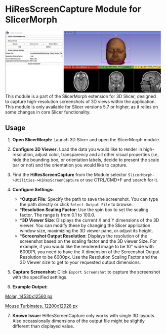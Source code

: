 # HiResScreenCapture Module for SlicerMorph
![HRSCScreenCap.png](HRSCScreenCap.png)
This module is a part of the SlicerMorph extension for 3D Slicer, designed to capture high-resolution screenshots of 3D views within the application. This module is only available for Slicer versions 5.7 or higher, as it relies on some  changes in core Slicer functionality.

## Usage

1. **Open SlicerMorph:** Launch 3D Slicer and open the SlicerMorph module.

2. **Configure 3D Viewer:** Load the data you would like to render in high-resolution, adjust color, transparency and all other visual properties (i.e, hide the bounding box, or orientation labels, decide to present the scale bar or not) and the orientation you would like to capture. 
   
3. Find the **HiResScreenCapture** from the Module selector `SlicerMorph->Utilities->HiResScreenCapture` or use CTRL/CMD+F and search for it.

4. **Configure Settings:**
   - ***Output File**: Specify the path to save the screenshot. You can type the path directly or click `Select Output File` to browse.
   - ***Resolution Scaling Factor**: Use the spin box to set the scaling factor. The range is from 0.1 to 100.0. 
   - ***3D Viewer Size**: Displays the current X and Y dimensions of the 3D viewer. You can modify these by changing the Slicer application window size, maximizing the 3D viewer pane, or adjust its height.  
   - ***Screenshot Output Resolution**: Displays the resolution of the screenshot based on the scaling factor and the 3D viewer Size. For example, if you would like the rendered image to be 10" wide with 600DPI, you need to have the X dimension of the Screenshot Output Resolution to be 6000px. Use the Resolution Scaling Factor and the 3D Viewer size to get to your requested output dimensions.  
 
5. **Capture Screenshot:** Click `Export Screenshot` to capture the screenshot with the specified settings.

6. **Example Output:**

[Molar, 14530x12560 px](https://js2.jetstream-cloud.org:8001/swift/v1/SampleData/Rendering/molar.png)

[Mouse Turbinates, 12200x12928 px](https://js2.jetstream-cloud.org:8001/swift/v1/SampleData/Rendering/Turbinates.png)

7. **Known Issue:** HiResScreenCapture only works with single 3D layouts. Also occassionally dimensions of the output file might be slightly different than displayed value. 